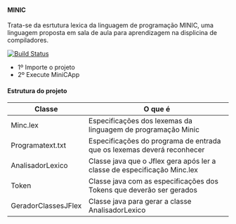 #### MINIC

Trata-se da esrtutura lexica da linguagem de programação MINIC, uma linguagem proposta em sala de aula para aprendizagem na displicina de compiladores. 

[![Build Status](https://travis-ci.org/joemccann/dillinger.svg?branch=master)](https://travis-ci.org/joemccann/dillinger)

* 1º Importe o projeto
* 2º Execute MiniCApp


#### Estrutura do projeto

| Classe | O que é |
| ------ | ------  |
| Minc.lex         | Especificações dos lexemas da linguagem de programação Minic |
| Programatext.txt | Especificações do programa de entrada que os lexemas deverá reconhecer |
| AnalisadorLexico | Classe java que o Jflex gera após ler a classe de especificação Minc.lex |
| Token            | Classe java com as especificações dos Tokens que deverão ser gerados |
| GeradorClassesJFlex | Classe java para gerar a classe AnalisadorLexico |

